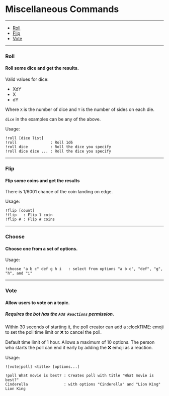 # Miscellaneous Commands
---

* [Roll](#roll)
* [Flip](#flip)
* [Vote](#vote)

---

### Roll
#### Roll some dice and get the results.

Valid values for dice:

* XdY
* X
* dY

Where `X` is the number of dice and `Y` is the number of sides on each die.

`dice` in the examples can be any of the above.

Usage:

    !roll [dice list]
    !roll               : Roll 1d6
    !roll dice          : Roll the dice you specify
    !roll dice dice ... : Roll the dice you specify

---

### Flip
#### Flip some coins and get the results

There is 1/6001 chance of the coin landing on edge.

Usage:

    !flip [count]
    !flip   : Flip 1 coin
    !flip # : Flip # coins

---

### Choose
#### Choose one from a set of options.

Usage:

    !choose "a b c" def g h i   : select from options "a b c", "def", "g", "h", and "i"

---

### Vote
#### Allow users to vote on a topic.
##### Requires __the bot__ has the `Add Reactions` permission.

Within 30 seconds of starting it, the poll creator can add a :clockTIME: emoji to set
the poll time limit or :x: to cancel the poll.

Default time limit of 1 hour.
Allows a maximum of 10 options.
The person who starts the poll can end it early by adding the :x: emoji as a reaction.

Usage:

    ![vote|poll] <title> [options...]

    !poll What movie is best? : Creates poll with title "What movie is best?"
    Cinderella                : with options "Cinderella" and "Lion King"
    Lion King
